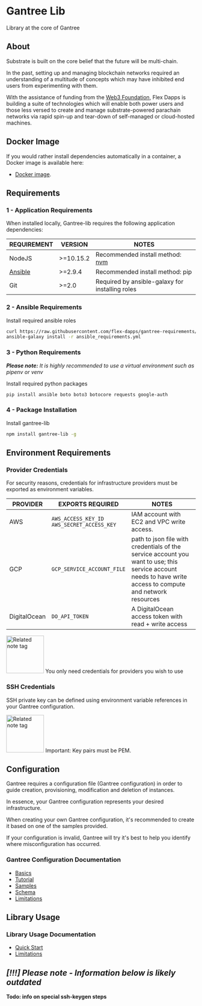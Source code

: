 # Gantree Lib

Library at the core of Gantree

## About

Substrate is built on the core belief that the future will be multi-chain.

In the past, setting up and managing blockchain networks required an understanding of a multitude of concepts which may have inhibited end users from experimenting with them.

With the assistance of funding from the [Web3 Foundation](https://web3.foundation/), Flex Dapps is building a suite of technologies which will enable both power users and those less versed to create and manage substrate-powered parachain networks via rapid spin-up and tear-down of self-managed or cloud-hosted machines.

## Docker Image

If you would rather install dependencies automatically in a container, a Docker image is available here:
- [Docker image](https://github.com/flex-dapps/gantree-cli-docker).

## Requirements

### 1 - Application Requirements

When installed locally, Gantree-lib requires the following application dependencies:

| REQUIREMENT                                                                                   | VERSION   | NOTES                                                            |
| --------------------------------------------------------------------------------------------- | --------- | ---------------------------------------------------------------- |
| NodeJS                                                                                        | >=10.15.2 | Recommended install method: [nvm](https://github.com/nvm-sh/nvm) |
| [Ansible](https://docs.ansible.com/ansible/latest/installation_guide/intro_installation.html) | >=2.9.4   | Recommended install method: pip                                  |
| Git                                                                                           | >=2.0     | Required by ansible-galaxy for installing roles                  |

### 2 - Ansible Requirements

Install required ansible roles

```bash
curl https://raw.githubusercontent.com/flex-dapps/gantree-requirements/master/ansible-galaxy/requirements.yml > ansible_requirements.yml
ansible-galaxy install -r ansible_requirements.yml
```

### 3 - Python Requirements

***Please note:*** *It is highly recommended to use a virtual environment such as _pipenv_ or _venv_*

Install required python packages

```bash
pip install ansible boto boto3 botocore requests google-auth
```

### 4 - Package Installation

Install gantree-lib

```bash
npm install gantree-lib -g
```

## Environment Requirements

### Provider Credentials

For security reasons, credentials for infrastructure providers must be exported as environment variables.

| PROVIDER     | EXPORTS REQUIRED                                | NOTES                                                                                                                                                       |
| ------------ | ----------------------------------------------- | ----------------------------------------------------------------------------------------------------------------------------------------------------------- |
| AWS          | `AWS_ACCESS_KEY_ID`</br>`AWS_SECRET_ACCESS_KEY` | IAM account with EC2 and VPC write access.                                                                                                                  |
| GCP          | `GCP_SERVICE_ACCOUNT_FILE`                      | path to json file with credentials of the service account you want to use; this service account needs to have write access to compute and network resources |
| DigitalOcean | `DO_API_TOKEN`                                  | A DigitalOcean access token with read + write access                                                                                                        |

<p><img src="https://raw.githubusercontent.com/flex-dapps/gantree-misc/master/docs/img/Github_related_note_tag.png" alt="Related note tag" width="100">
You only need credentials for providers you wish to use
</p>

### SSH Credentials

SSH private key can be defined using environment variable references in your Gantree configuration.

<p><img src="https://raw.githubusercontent.com/flex-dapps/gantree-misc/master/docs/img/Github_related_note_tag.png" alt="Related note tag" width="100">
Important: Key pairs must be PEM.
</p>

## Configuration

Gantree requires a configuration file (Gantree configuration) in order to guide creation, provisioning, modification and deletion of instances.

In essence, your Gantree configuration represents your desired infrastructure.

When creating your own Gantree configuration, it's recommended to create it based on one of the samples provided.

If your configuration is invalid, Gantree will try it's best to help you identify where misconfiguration has occurred.

### Gantree Configuration Documentation

- [Basics](docs/gantree_config/basics.md)
- [Tutorial](docs/gantree_config/tutorial.md)
- [Samples](docs/gantree_config/samples.md)
- [Schema](docs/gantree_config/schema.md)
- [Limitations](docs/gantree_config/limitations.md)

## Library Usage

### Library Usage Documentation

- [Quick Start](docs/library/quick_start.md)
- [Limitations](docs/library/limitations.md)

***[!!!] Please note - Information below is likely outdated***
---

**Todo: info on special ssh-keygen steps**

<!-- #### Gantree configuration example

```json
{
  "metadata": {
    "project": "node-template", // project name
    "version": "0.0.1" // project version (not used right now)
  },
  "binary": {
    // "fetch" grabs a pre-compiled binary from a given URL
    "fetch": {
      "url": "https://substrate-node-bins.sgp1.digitaloceanspaces.com/node-template"
    },
    // we can also specify a repository if we want the nodes to compile the binary,
    // but note we can only have one of 'fetch' or 'repository'
    "repository": {
      "url": "https://github.com/substrate-developer-hub/substrate-node-template.git",
      "version": "HEAD" // or a commit hash
    },
    "filename": "node-template" // the name of the (compiled) binary
  },
  "nodes": [
    {
      "validator": true, // whether we should start this node with --validator
      "name": "gantree-nt-1", // node name for telemetry page
      "loggingFilter": "sync=trace,afg=trace,babe=debug", // OPTIONAL
      "telemetry": true, // OPTIONAL
      "chain": "dev", // OPTIONAL an argument to pass to --chain, leave
      "substrateOptions": [
        // OPTIONAL an array of extra options to pass to the substrate binary
      ],
      "rpcPort": 9933, // OPTIONAL specify a port for the RPC endpoint to bind to
      "instance": {
        "provider": "do", // or "aws" or "gcp"
        // machine slug for provider, check these out for
        // aws - https://aws.amazon.com/ec2/instance-types/
        // digitalocean - https://slugs.do-api.dev
        // gcp - https://cloud.google.com/compute/docs/machine-types
        "machineType": "s-1vcpu-1gb",
        // zone for provider
        // aws - https://docs.aws.amazon.com/general/latest/gr/rande.html
        // digitalocean - https://developers.digitalocean.com/documentation/v2/#list-all-regions
        // gcp - https://cloud.google.com/compute/docs/regions-zones#locations
        "zone": "nyc3",
        "sshUser": "root",
        "sshPublicKey": "ssh-rsa ..."
      }
    },
    // repeat as necessary for n nodes (you won't finalise blocks unless you have 2+)
    ...,
  ]
}
``` -->

<!-- ### Configuration File Strucutre: /binary

- "repository: [object] defines a git repository from which to compile the binary and deploy
    - "url": [string] a url to the git repository
    - "version": [string:HEAD] the commit/tag of the binary source to use
- "fetch": [object] defines a direct link to a binary to download and deploy
    - "url": [string] a url of the binary
- "filename": [string] the name of the binary when compiled, eg. 'polkadot', 'node-template', etc
- "localCompile": [string:false] should the binary be compiled on the host machine (if compiling), otherwise node[0] is used
- "useDefaultChainSpec": [string:false] should the binary run the internal spec, otherwise a custom spec is built
- "chain": [string:false] the chain argument to pass to the binary on execution
- "bootnodes": [array(string)] an array of bootnodes to pass to the binary

### Configuration File Structure: /nodes/[node]

- "name: [string] the name of the instance, otherwise (project-name + node-index) is used
- "binaryOptions": [object] configuration of various node specific binary arguments
- "instance": [object] configuration of the hardware/cloud instance to provision

### Configuration File Structure: /nodes/[node]/binaryOptions

- "telemetry: [string:false] a telemetry endpoint to pass to the binary
- "rpcPort": [integer:9933] the rpcPort to start the binary with
- "substrateOptions": [array(string)] misc arguments to pass to the binary

### Configuration File Structure: /nodes/[node]/instance [Amazon Web Services - EC2]
- "provider": [string] must = 'aws'
- "type" [string:m4.large] the type of the instance
- "volumeSize" [integer:50] the size of the main volume in gigabytes
- "region" [string:eu-central-1] the location of the instance
- "sshPublicKey": [string] the ssh public key to provide to the instance

### Configuration File Structure: /nodes/[node]/instance [Google Cloud Platform - GCE]
- "provider": [string] must = 'gcp'
- "type" [string:n1-standard-4] the type of the instance
- "sizeGb" [integer:50] the size of the main volume in gigabytes
- "zone" [string:eu-central-1] the location of the instance
- "sshPublicKey": [string] the ssh public key to provide to the instance

### Configuration File Structure: /nodes/[nodes]/instance [Digital Ocean]
- "provider": [string] must = 'do'
- "size" [string:s-1vcpu-1gb] the size of the droplet
- "region" [string:nyc3] the location of the droplet
- "sshPublicKey": [string] the ssh public key to provide to the droplet -->
